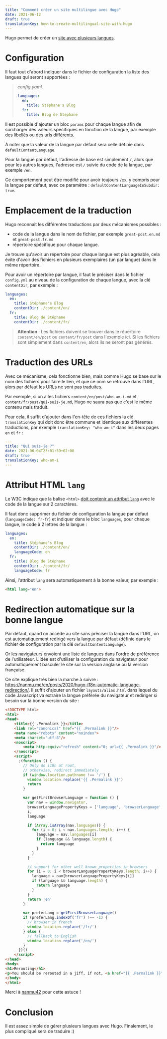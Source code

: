 ```yaml
---
title: "Comment créer un site multilingue avec Hugo"
date: 2021-06-12
draft: true
translationKey: how-to-create-multilingual-site-with-hugo
---
```


Hugo permet de créer un [site avec plusieurs langues](https://gohugo.io/content-management/multilingual/).

# Configuration
Il faut tout d'abord indiquer dans le fichier de configuration la liste des langues qui seront supportées :

> *config.yaml.*
> ```yaml
> languages:
>   en:
>     title: Stéphane's Blog
>   fr:
>     title: Blog de Stéphane
> ```

Il est possible d'ajouter un bloc `params` pour chaque langue afin de surcharger des valeurs spécifiques en fonction de la langue, par exemple des libellés ou des urls différents.

À noter que la valeur de la langue par défaut sera celle définie dans `defaultContentLanguage`.

Pour la langue par défaut, l'adresse de base est simplement `/`, alors que pour les autres langues, l'adresse est `/` suivie du code de la langue, par exemple `/en`.

Ce comportement peut être modifié pour avoir toujours `/xx`, y compris pour la langue par défaut, avec ce paramètre : `defaultContentLanguageInSubdir: true`.

# Emplacement de la traduction
Hugo reconnait les différentes traductions par deux mécanismes possibles :
- code de la langue dans le nom de fichier, par exemple `great-post.en.md` et `great-post.fr.md`
- répertoire spécifique pour chaque langue.

Je trouve qu'avoir un répertoire pour chaque langue est plus agréable, cela évite d'avoir des fichiers en plusieurs exemplaires (un par langue) dans le même répertoire.

Pour avoir un répertoire par langue, il faut le préciser dans le fichier `config.yml` au niveau de la configuration de chaque langue, avec la clé `contentDir`, par exemple :

```yaml
languages:
  en:
    title: Stéphane's Blog
    contentDir: ./content/en/
  fr:
    title: Blog de Stéphane
    contentDir: ./content/fr/
```

> **Attention** : Les fichiers doivent se trouver dans le répertoire `content/en/post` ou `content/fr/post` dans l'exemple ici.
> Si les fichiers sont simplement dans `content/en`, alors ils ne seront pas générés.

# Traduction des URLs
Avec ce mécanisme, cela fonctionne bien, mais comme Hugo se base sur le nom des fichiers pour faire le lien, et que ce nom se retrouve dans l'URL, alors par défaut les URLs ne sont pas traduites.

Par exemple, si on a les fichiers `content/en/post/who-am-i.md` et `content/fr/post/qui-suis-je.md`, Hugo ne saura pas que c'est le même contenu mais traduit.

Pour cela, il suffit d'ajouter dans l'en-tête de ces fichiers la clé `translationKey` qui doit donc être commune et identique aux différentes traductions, par exemple `translationKey: "who-am-i"` dans les deux pages `en` et `fr` :

```yaml
---
title: "Qui suis-je ?"
date: 2021-06-04T23:01:59+02:00
draft: true
translationKey: who-am-i
---
```

# Attribut HTML `lang`
Le W3C indique que la balise `<html>` [doit contenir un attribut `lang`](https://www.w3.org/International/questions/qa-html-language-declarations) avec le code de la langue sur 2 caractères.

Il faut donc supprimer du fichier de configuration la langue par défaut (`languageCode: fr-fr`) et indiquer dans le bloc `languages`, pour chaque langue, le code à 2 lettres de la langue :

```yaml
languages:
  en:
    title: Stéphane's Blog
    contentDir: ./content/en/
    languageCode: en
  fr:
    title: Blog de Stéphane
    contentDir: ./content/fr/
    languageCode: fr
```

Ainsi, l'attribut `lang` sera automatiquement à la bonne valeur, par exemple :

```html
<html lang="en">
```

# Redirection automatique sur la bonne langue
Par défaut, quand on accède au site sans préciser la langue dans l'URL, on est automatiquement redirigé vers la langue par défaut (définie dans le fichier de configuration par la clé `defaultContentLanguage`).

Or les navigateurs envoient une liste de langues dans l'ordre de préférence de l'utilisateur.
L'idée est d'utiliser la configuration du navigateur pour automatiquement basculer le site sur la version anglaise ou la version française.

Ce site explique très bien la marche à suivre : https://nanmu.me/en/posts/2020/hugo-i18n-automatic-language-redirection/.
Il suffit d'ajouter un fichier `layouts/alias.html` dans lequel du code Javascript va extraire la langue préférée du navigateur et rediriger si besoin sur la bonne version du site :

```html
<!DOCTYPE html>
<html>
<head>
    <title>{{ .Permalink }}</title>
    <link rel="canonical" href="{{ .Permalink }}"/>
    <meta name="robots" content="noindex">
    <meta charset="utf-8"/>
    <noscript>
        <meta http-equiv="refresh" content="0; url={{ .Permalink }}"/>
    </noscript>
    <script>
      ;(function () {
        // Only do i18n at root, 
        // otherwise, redirect immediately
        if (window.location.pathname !== '/') {
          window.location.replace('{{ .Permalink }}')
          return
        }

        var getFirstBrowserLanguage = function () {
          var nav = window.navigator,
          browserLanguagePropertyKeys = ['language', 'browserLanguage', 'systemLanguage', 'userLanguage'],
          i,
          language

          if (Array.isArray(nav.languages)) {
            for (i = 0; i < nav.languages.length; i++) {
              language = nav.languages[i]
              if (language && language.length) {
                return language
              }
            }
          }

          // support for other well known properties in browsers
          for (i = 0; i < browserLanguagePropertyKeys.length; i++) {
            language = nav[browserLanguagePropertyKeys[i]]
            if (language && language.length) {
              return language
            }
          }
          return 'en'
        }

        var preferLang = getFirstBrowserLanguage()
        if (preferLang.indexOf('fr') !== -1) {
          // browser in french
          window.location.replace('/fr/')
        } else {
          // fallback to English
          window.location.replace('/en/')
        }
      })()
    </script>
</head>
<body>
<h1>Rerouting</h1>
<p>You should be rerouted in a jiff, if not, <a href="{{ .Permalink }}">click here</a>.</p>
</body>
</html>
```

Merci à [nanmu42](https://twitter.com/nanmu42) pour cette astuce !

# Conclusion
Il est assez simple de gérer plusieurs langues avec Hugo.
Finalement, le plus compliqué sera de traduire :)